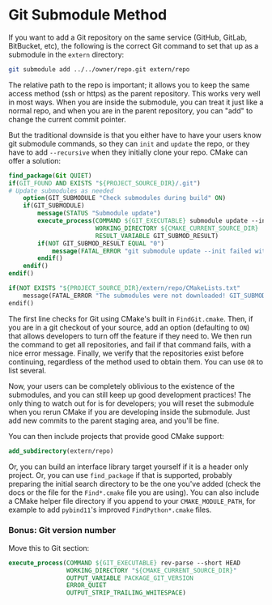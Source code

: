 # Git Submodule Method

If you want to add a Git repository on the same service (GitHub, GitLab, BitBucket, etc), the following is the correct Git command to set that up as a submodule in the `extern` directory:

```bash
git submodule add ../../owner/repo.git extern/repo
```

The relative path to the repo is important; it allows you to keep the same access method (ssh or https) as the parent repository. This works very well in most ways. When you are inside the submodule, you can treat it just like a normal repo, and when you are in the parent repository, you can "add" to change the current commit pointer.

But the traditional downside is that you either have to have your users know git submodule commands, so they can `init` and `update` the repo, or they have to add `--recursive` when they initially clone your repo. CMake can offer a solution:

```cmake
find_package(Git QUIET)
if(GIT_FOUND AND EXISTS "${PROJECT_SOURCE_DIR}/.git")
# Update submodules as needed
    option(GIT_SUBMODULE "Check submodules during build" ON)
    if(GIT_SUBMODULE)
        message(STATUS "Submodule update")
        execute_process(COMMAND ${GIT_EXECUTABLE} submodule update --init --recursive
                        WORKING_DIRECTORY ${CMAKE_CURRENT_SOURCE_DIR}
                        RESULT_VARIABLE GIT_SUBMOD_RESULT)
        if(NOT GIT_SUBMOD_RESULT EQUAL "0")
            message(FATAL_ERROR "git submodule update --init failed with ${GIT_SUBMOD_RESULT}, please checkout submodules")
        endif()
    endif()
endif()

if(NOT EXISTS "${PROJECT_SOURCE_DIR}/extern/repo/CMakeLists.txt"
    message(FATAL_ERROR "The submodules were not downloaded! GIT_SUBMODULE was turned off or failed. Please update submodules and try again.")
endif()
```

The first line checks for Git using CMake's built in `FindGit.cmake`. Then, if you are in a git checkout of your source, add an option (defaulting to `ON`) that allows developers to turn off the feature if they need to. We then run the command to get all repositories, and fail if that command fails, with a nice error message. Finally, we verify that the repositories exist before continuing, regardless of the method used to obtain them. You can use `OR` to list several.

Now, your users can be completely oblivious to the existence of the submodules, and you can still keep up good development practices! The only thing to watch out for is for developers; you will reset the submodule when you rerun CMake if you are developing inside the submodule. Just add new commits to the parent staging area, and you'll be fine.

You can then include projects that provide good CMake support:

```cmake
add_subdirectory(extern/repo)
```

Or, you can build an interface library target yourself if it is a header only project. Or, you can use `find_package` if that is supported, probably preparing the initial search directory to be the one you've added (check the docs or the file for the `Find*.cmake` file you are using). You can also include a CMake helper file directory if you append to your `CMAKE_MODULE_PATH`, for example to add `pybind11`'s improved `FindPython*.cmake` files.


### Bonus: Git version number

Move this to Git section:

```cmake
execute_process(COMMAND ${GIT_EXECUTABLE} rev-parse --short HEAD
                WORKING_DIRECTORY "${CMAKE_CURRENT_SOURCE_DIR}"
                OUTPUT_VARIABLE PACKAGE_GIT_VERSION
                ERROR_QUIET
                OUTPUT_STRIP_TRAILING_WHITESPACE)
```
